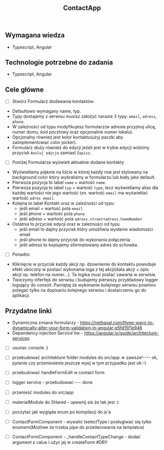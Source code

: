 <h2 align="center">ContactApp</h2>

<br>

## Wymagana wiedza

- Typescript, Angular

## Technologie potrzebne do zadania

- Typescript, Angular

## Cele główne

- [ ] Stwórz Formularz dodawania kontaktów:

* Defaultowo wymagany name, typ.
* Typy dostajemy z serwisu musisz założyć narazie 3 typy: `email`, `adress`, `phone`.
* W zależności od typu modyfikujesz formularz(w adresie przyjmuj ulicę, numer domu, kod pocztowy oraz opcjonalnie numer lokalu).
* Opcjonalny również jest kolor kontaktu(użyj paczki aby zaimplementować color picker).
* Formularz służy również do edycji jeżeli jest w trybie edycji widzimy przycisk `Anuluj edycje` zamiast `Zapisz`.

- [ ] Poniżej Formularza wyświetl aktualnie dodane kontakty

* Wyświetlamy pięknie na liście w której każdy row jest stylowany na background color który wybraliśmy w formularzu lub biały jako default.
* Pierwsza pozycja to label `name` + wartość `name`.
* Pierwsza pozycja to label `typ` + wartość `type`, lecz wyświetlamy alias dla każdej wartości nie jego wartość tzn. wartość `email` ma wyświetlać wartość `adres email`.
* Kolejna to label Kontakt oraz w zależności od typu:
  - jeśli email + wartość pola `email`
  - jeśli phone + wartość pola `phone`
  - jeśli adress + wartość pola `adress.street+adress.homeNumber`
* Ostatnia to przycisk edycji oraz w zależności od typu
  - jeśli email to dajmy przycisk który umożliwia wysłanie wiadomości email
  - jeśli phone to dajmy przycisk do wykonania połączenia
  - jeśli adress to kopiujemy sformatowany adres do schowka.

- [ ] Ponadto:

* Kliknięcie w przycisk każdy akcji np. dzownienie do kontaktu powoduje efekt uboczny w postaci wykonania loga z tej akcji(data akcji + opis akcji np. telefon na numer...). Ta logika musi zostać zawarta w serwisie.
* Tworzymy inferfejs do serwisu i budujemy pierwszy przykładowy logger logujący do consoli. Pamiętaj że wykonanie kolejnego serwisu powinno polegać tylko na dopisaniu kolejnego serwisu i dostarczeniu go do aplikacji.

## Przydatne linki

- Dynamiczna zmiana formularzy - https://netbasal.com/three-ways-to-dynamically-alter-your-form-validation-in-angular-e5fd15f1e946
- Dependency injection Service'ów - https://angular.io/guide/architecture-services

- [ ] usunac console :)
- [ ] przebudować architekture folder modules do src/app => zawsze!---- ok, pytanie czy przeniesienie jeszcze wyej w tym przypadku jest ok:-)
- [ ] przebudować handleFormEdit w contact form
- [ ] logger service - przebudować---- done


- [ ] przenieść modules do src/app
- [ ] materialModule do SHared - upewnij sie że tak jest :) 
- [ ] poczytać jak wygląda enum po kompilacji do js'a
- [ ] ContactFormComponent - wywalić IselectType i posługiwać się tylko enumem(Możliwe że trzeba pipe do przeiterowania na templatce)
- [ ] ContactFormComponent - _handleContactTypeChange - dodać argument z value i użyć jej w createForm #DRY

<!-- enum type = {a,b,c}
po kompilacji wynikiem będzie funkcja
() => a || 1

type.a; => 1 
type[1]; => a -->

